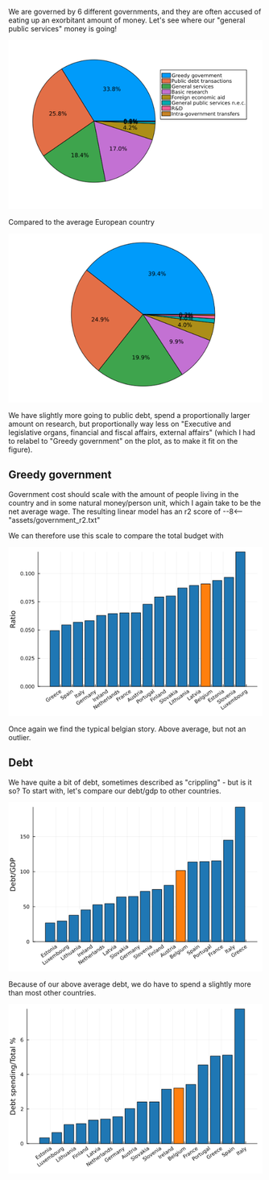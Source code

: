 
We are governed by 6 different governments, and they are often accused of eating up an exorbitant amount of money. Let's see where our "general public services" money is going!

![](../assets/public_services_belgium.png)

Compared to the average European country

![](../assets/public_services_eu.png)

We have slightly more going to public debt, spend a proportionally larger amount on research, but proportionally way less on "Executive and legislative organs, financial and fiscal affairs, external affairs" (which I had to relabel to "Greedy government" on the plot, as to make it fit on the figure).

## Greedy government

Government cost should scale with the amount of people living in the country and in some natural money/person unit, which I again take to be the net average wage. The resulting linear model has an r2 score of 
--8<-- "assets/government_r2.txt"

We can therefore use this scale to compare the total budget with

![](../assets/gov_budget.png)

Once again we find the typical belgian story. Above average, but not an outlier.

## Debt

We have quite a bit of debt, sometimes described as "crippling" - but is it so? To start with, let's compare our debt/gdp to other countries.

![](../assets/debt_per_gdp.png)

Because of our above average debt, we do have to spend a slightly more than most other countries.

![](../assets/debt_spending.png)
